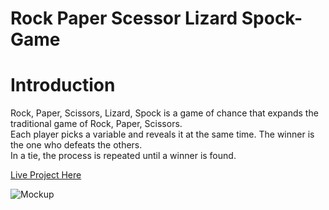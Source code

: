 # Rock Paper Scessor Lizard Spock- Game

# Introduction
Rock, Paper, Scissors, Lizard, Spock is a game of chance that expands the traditional game of Rock, Paper, Scissors.<br>
Each player picks a variable and reveals it at the same time. The winner is the one who defeats the others.<br>
In a tie, the process is repeated until a winner is found.<br>

[Live Project Here](https://rock-pape-scissors-game-a3ea2fb2d802.herokuapp.com/)

![Mockup](https://github.com/soukasamadi/Rock-paper-scissors-lizard-spock.game/assets/131408125/ee8f51d3-5e7c-4c27-b437-4d6d2e36f742)
